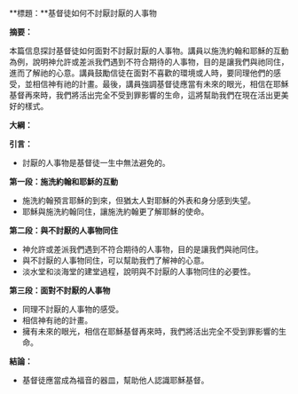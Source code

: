 **標題：**基督徒如何不討厭討厭的人事物

**摘要：**

本篇信息探討基督徒如何面對不討厭討厭的人事物。講員以施洗約翰和耶穌的互動為例，說明神允許或差派我們遇到不符合期待的人事物，目的是讓我們與祂同住，進而了解祂的心意。講員鼓勵信徒在面對不喜歡的環境或人時，要同理他們的感受，並相信神有祂的計畫。最後，講員強調基督徒應當有未來的眼光，相信在耶穌基督再來時，我們將活出完全不受到罪影響的生命，這將幫助我們在現在活出更美好的樣式。

**大綱：**

**引言：**
* 討厭的人事物是基督徒一生中無法避免的。

**第一段：施洗約翰和耶穌的互動**
* 施洗約翰預言耶穌的到來，但猶太人對耶穌的外表和身分感到失望。
* 耶穌與施洗約翰同住，讓施洗約翰更了解耶穌的使命。

**第二段：與不討厭的人事物同住**
* 神允許或差派我們遇到不符合期待的人事物，目的是讓我們與祂同住。
* 與不討厭的人事物同住，可以幫助我們了解神的心意。
* 淡水堂和淡海堂的建堂過程，說明與不討厭的人事物同住的必要性。

**第三段：面對不討厭的人事物**
* 同理不討厭的人事物的感受。
* 相信神有祂的計畫。
* 擁有未來的眼光，相信在耶穌基督再來時，我們將活出完全不受到罪影響的生命。

**結論：**
* 基督徒應當成為福音的器皿，幫助他人認識耶穌基督。
